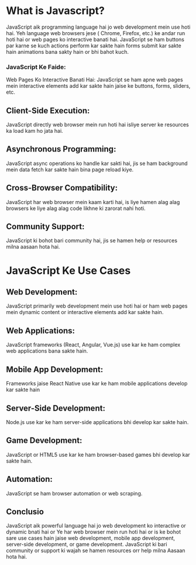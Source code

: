 # What is Javascript?

JavaScript aik programming language hai jo web development mein use hoti hai. Yeh language web browsers jese
( Chrome, Firefox, etc.) ke andar run hoti hai or web pages ko interactive banati hai. 
JavaScript se ham buttons par karne se kuch actions perform kar sakte hain forms submit kar sakte hain
animations bana sakty hain or bhi bahot kuch.

### JavaScript Ke Faide:
Web Pages Ko Interactive Banati Hai:
JavaScript se ham apne web pages mein interactive elements add kar sakte hain jaise ke buttons, forms, sliders, etc.

## Client-Side Execution:
JavaScript directly web browser mein run hoti hai isliye server ke resources ka load kam ho jata hai.

## Asynchronous Programming:
JavaScript async operations ko handle kar sakti hai, jis se ham background mein data fetch kar sakte hain 
bina page reload kiye.

## Cross-Browser Compatibility:
JavaScript har web browser mein kaam karti hai, is liye hamen alag alag browsers ke liye alag alag code 
likhne ki zarorat nahi hoti.

## Community Support:
JavaScript ki bohot bari community hai, jis se hamen help or resources milna aasaan hota hai.


# JavaScript Ke Use Cases
## Web Development:
JavaScript primarily web development mein use hoti hai or ham web pages mein dynamic content or 
interactive elements add kar sakte hain.

## Web Applications:
JavaScript frameworks (React, Angular, Vue.js) use kar ke ham complex web applications bana sakte hain.

## Mobile App Development:
Frameworks jaise React Native use kar ke ham mobile applications develop kar sakte hain

## Server-Side Development:
Node.js use kar ke ham server-side applications bhi develop kar sakte hain.

## Game Development:
JavaScript or HTML5 use kar ke ham browser-based games bhi develop kar sakte hain.

## Automation:
JavaScript se ham browser automation or web scraping.

## Conclusio
JavaScript aik powerful language hai jo web development ko interactive or dynamic bnati hai or Ye har web browser mein run hoti hai or is ke bohot sare use cases hain jaise web development, mobile app development, server-side development, or game development. JavaScript ki bari community or support ki wajah se hamen resources orr help milna Aasaan hota hai.


